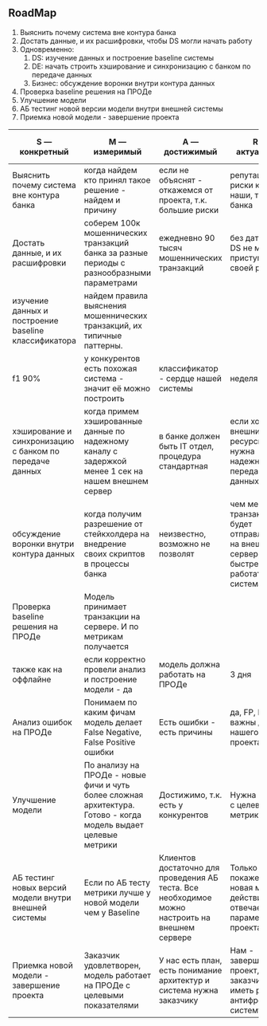 ## RoadMap

1. Выяснить почему система вне контура банка
2. Достать данные, и их расшифровки, чтобы DS могли начать работу
3. Одновременно:
    1. DS: изучение данных и построение baseline системы
    2. DE: начать строить хэширование и синхронизацию с банком по передаче данных
    3. Бизнес: обсуждение воронки внутри контура данных
4. Проверка baseline решения на ПРОДе
5. Улучшение модели 
6. АБ тестинг новой версии модели внутри внешней системы
7. Приемка новой модели - завершение проекта

| S — конкретный | М — измеримый | А — достижимый | R — актуальный | T — time-bounded |
| --- | --- | --- | --- | --- |
| Выяснить почему система вне контура банка | когда найдем кто принял такое решение - найдем и причину | если не объяснят - откажемся от проекта, т.к. большие риски | репутационные риски как наши, так и банка | 2 дня |
| Достать данные, и их расшифровки | соберем 100к  мошеннических транзакций  банка за разные периоды с разнообразными параметрами | ежедневно 90 тысяч мошеннических транзакций | без датасета DS не могут приступить к своей работе | неделя |
| изучение данных и построение baseline классификатора | найдем правила выяснения мошеннических транзакций, их типичные паттерны.
f1 90% | у конкурентов есть похожая система - значит её можно построить | классификатор - сердце нашей системы  | неделя |
|  хэширование и синхронизацию с банком по передаче данных | когда примем хэшированные данные по надежному каналу с задержкой менее 1 сек на нашем внешнем сервер | в банке должен быть IT отдел, процедура стандартная | если хотят внешние ресурсы - нужна надежная передача данных | 3 недели |
| обсуждение воронки внутри контура данных | когда получим разрешение от стейкхолдера на внедрение своих скриптов в процессы банка | неизвестно, возможно не позволят | чем меньше транзакций будет отправляться на внешний сервер, тем быстрее будет работать система | неделя |
| Проверка baseline решения на ПРОДе | Модель принимает транзакции на сервере. И по метрикам получается
также как на оффлайне | если корректно провели анализ и построение модели - да  | модель должна работать на ПРОДе | 3 дня |
| Анализ ошибок на ПРОДе | Понимаем по каким фичам модель делает False Negative, False Positive ошибки  | Есть ошибки - есть причины | да, FP, FN важны для нашего проекта | 2 дня |
| Улучшение модели  | По анализу на ПРОДе - новые фичи и чуть более сложная архитектура. Готово - когда модель выдает целевые метрики | Достижимо, т.к. есть у конкурентов | Нужна модель с целевыми метриками | 2 недели |
| АБ тестинг новых версий модели внутри внешней системы | Если по АБ тесту метрики лучше у новой модели чем у Baseline | Клиентов достаточно для проведения АБ теста. Все необходимое можно настроить на внешнем сервере | Только АБ тест покажет, что новая модель действительно отвечает параметрам проекта | 2 недели |
| Приемка новой модели - завершение проекта | Заказчик удовлетворен, модель работает на ПРОДе с целевыми показателями | У нас есть план, есть понимание архитектур и система нужна заказчику | Нам - завершить проект, заказчик - иметь рабочую антифрод систему | 1 неделя |